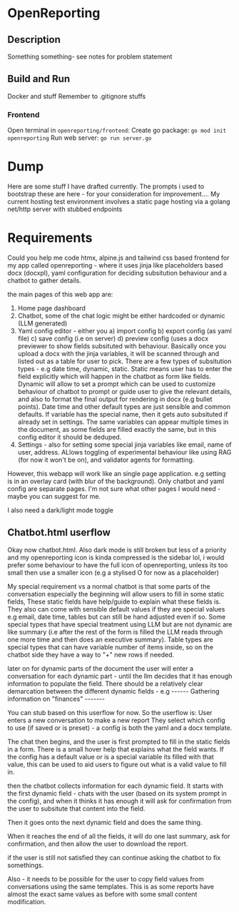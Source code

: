 # OpenReporting

## Description
Something something- see notes for problem statement

## Build and Run

Docker and stuff
Remember to .gitignore stuffs


### Frontend 
Open terminal in `openreporting/frontend`:
Create go package: `go mod init openreporting`
Run web server: `go run server.go`



# Dump
Here are some stuff I have drafted currently. The prompts i used to bootstrap these are here - for your consideration for improvement.... My current hosting test environment involves a static page hosting via a golang net/http server with stubbed endpoints

# Requirements

Could you help me code htmx, alpine.js and tailwind css based frontend for my app called openreporting - where it uses jinja like placeholders based docx (docxpl), yaml configuration for deciding subsitution behaviour and a chatbot to gather details.


the main pages of this web app are:
1) Home page dashboard
2) Chatbot, some of the chat logic might be either hardcoded or dynamic (LLM generated)
3) Yaml config editor - either you a) import config b) export config (as yaml file) c) save config (i.e on server) d) preview config (uses a docx previewer to show fields subsituted with behaviour. Basically once you upload a docx with the jinja variables, it will be scanned through and listed out as a table for user to pick. There are a few types of subsitution types - e.g date time, dynamic, static. Static means user has to enter the field explicitly which will happen in the chatbot as form like fields. Dynamic will allow to set a prompt which can be used to customize behaviour of chatbot to prompt or guide user to give the relevant details, and also to format the final output for rendering in docx (e.g bullet points). Date time and other default types are just sensible and common defaults. If variable has the special name, then it gets auto subsituted if already set in settings. The same variables can appear multiple times in the document, as some fields are filled exactly the same,  but in this config editor it should be deduped.
4) Settings - also for setting some special jinja variables like email, name of user, address. ALlows toggling of experimental behaviour like using RAG (for now it won't be on), and validator agents for formatting.

However, this webapp will work like an single page application. e.g setting is in an overlay card (with blur of the background). Only chatbot and yaml config are separate pages. I'm not sure what other pages I would need - maybe you can suggest for me.

I also need a dark/light mode toggle

## Chatbot.html userflow

Okay now chatbot.html. Also dark mode is still broken but less of a priority and my openreporting icon is kinda compressed is the sidebar lol, i would prefer some behaviour to have the full icon of openreporting, unless its too small then use a smaller icon (e.g a stylised O for now as a placeholder)

My special requirement vs a normal chatbot is that some parts of the conversation especially the beginning will allow users to fill in some static fields, These static fields have help/guide to explain what these fields is. They also can come with sensible default values if they are special values e.g email, date time, tables but can still be hand adjusted even if so. Some special types that have special treatment using LLM but are not dynamic are like summary (i.e after the rest of the form is filled the LLM reads through one more time and then does an executive summary). Table types are special types that can have variable number of items inside, so on the chatbot side they have a way to "+" new rows if needed. 


later on for dynamic parts of the document the user will enter a conversation for each dynamic part - until the llm decides that it has enough information to populate the field. There should be a relatively clear demarcation between the different dynamic fields - e.g ------ Gathering information on "finances" -------

You can stub based on this userflow for now.
So the userflow is:
User enters a new conversation to make a new report
They select which config to use (if saved or is preset) - a config is both the yaml and a docx template.

The chat then begins, and the user is first prompted to fill in the static fields in a form. There is a small hover help that explains what the field wants. If the config has a default value or is a special variable its filled with that value, this can be used to aid users to figure out what is a valid value to fill in.

then the chatbot collects information for each dynamic field. It starts with the first dynamic field - chats with the user (based on its system prompt in the config), and when it thinks it has enough it will ask for confirmation from the user to subsitute that content into the field.

Then it goes onto the next dynamic field and does the same thing.

When it reaches the end of all the fields, it will do one last summary, ask for confirmation, and then allow the user to download the report. 

if the user is still not satisfied they can continue asking the chatbot to fix somethings.


Also - it needs to be possible for the user to copy field values from conversations using the same templates. This is as some reports have almost the exact same values as before with some small content modification.
